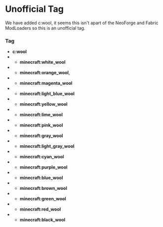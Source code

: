 # Unofficial Tag
We have added c:wool, it seems this isn't apart of the NeoForge and Fabric ModLoaders so this is an unofficial tag.

### Tag
- **c:wool**
- - **minecraft:white_wool**
- - **minecraft:orange_wool**,
- - **minecraft:magenta_wool**
- - **minecraft:light_blue_wool**
- - **minecraft:yellow_wool**
- - **minecraft:lime_wool**
- - **minecraft:pink_wool**
- - **minecraft:gray_wool**
- - **minecraft:light_gray_wool**
- - **minecraft:cyan_wool**
- - **minecraft:purple_wool**
- - **minecraft:blue_wool**
- - **minecraft:brown_wool**
- - **minecraft:green_wool**
- - **minecraft:red_wool**
- - **minecraft:black_wool**
